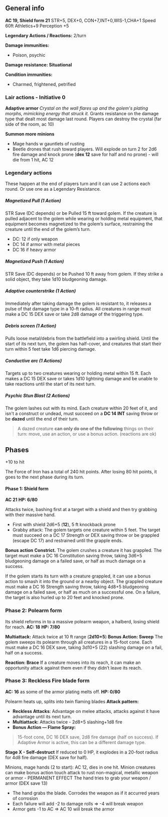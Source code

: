 
## General info

**AC 19, Shield form 21**
STR+5, DEX+0, CON+7,INT+0,WIS-1,CHA+1
Speed 60ft
Athletics+9 Perception +5

**Legendary Actions / Reactions:** 2/turn

**Damage immunities:**
- Poison, psychic

**Damage resistance: Situational**

**Condition immunities:**
- Charmed, frightened, petrified 

### Lair actions - Initiative 0

**Adaptive armor**
*Crystal on the wall flares up and the golem's plating morphs, mimicking energy that struck it.* Grants resistance on the damage type that dealt most damage last round. Players can destroy the crystal (far side of the room, ac 10)

**Summon more minions**
- Mage hands w gauntlets of rusting
- Beetle drones that rush toward players. Will explode on turn 2 for 2d6 fire damage and knock prone (**dex 12** save for half and no prone)  - will die from 1 hit, AC 12


### Legendary actions
These happen at the end of players turn and it can use 2 actions each round. Or use one as a Legendary Resistance.

##### Magnetized Pull (1 Action)
STR Save (DC depends) or be Pulled 15 ft toward golem. If the creature is pulled adjacent to the golem while wearing or holding metal equipment, that equipment becomes magnetized to the golem’s surface, restraining the creature until the end of the golem’s turn.
- DC: 12 if only weapon
- DC 14 if armor with metal pieces
- DC 16 if heavy armor

##### Magnetized Push (1 Action)
STR Save (DC depends) or be Pushed 10 ft away from golem. If they strike a solid object, they take 1d10 bludgeoning damage.

##### Adaptive counterstrike (1 Action)
Immediately after taking damage the golem is resistant to, it releases a pulse of that damage type in a 10-ft radius. All creatures in range must make a DC 15 DEX save or take 2d8 damage of the triggering type.

##### Debris screen (1 Action)
Pulls loose metal/debris from the battlefield into a swirling shield. Until the start of its next turn, the golem has half-cover, and creatures that start their turn within 5 feet take 1d6 piercing damage.

##### Conductive arc (1 Actions)
Targets up to two creatures wearing or holding metal within 15 ft. Each makes a DC 15 DEX save or takes 1d10 lightning damage and be unable to take reactions until the start of its next turn.

##### Psychic Stun Blast (2 Actions)
The golem lashes out with its mind. Each creature within 20 feet of it, and isn't a construct or undead, must succeed on a **DC 14 INT** saving throw or be **dazed** until the end of their turn.
> A dazed creature **can only do one of the following** things on their turn: move, use an action, or use a bonus action. (reactions are ok)


## Phases

+10 to hit

The Force of Iron has a total of 240 hit points. After losing 80 hit points, it goes to the next phase during its turn.

#### Phase 1: Shield form
**AC 21**
**HP: 6/80**

Attacks twice, bashing first at a target with a shield and then try grabbing with their massive hand.
- First with shield 2d6+5 (**12**), 5 ft knockback prone
- Grabby attack: The golem targets one creature within 5 feet. The target must succeed on a DC 17 Strength or DEX saving throw or be grappled (escape DC 17) and restrained until the grapple ends.


**Bonus action**
**Constrict.** The golem crushes a creature it has grappled. The target must make a DC 16 Constitution saving throw, taking 3d6+5 bludgeoning damage on a failed save, or half as much damage on a success.

If the golem starts its turn with a creature grappled, it can use a bonus action to smash it into the ground or a nearby object. The grappled creature must make a DC 16 Strength saving throw, taking 4d8+5 bludgeoning damage on a failed save, or half as much on a successful one. On a failure, the target is also hurled up to 20 feet and knocked prone. 



### Phase 2: Polearm form
Its shield reforms in to a massive polearm weapon, a halberd, losing shield for reach.
**AC: 18**
**HP: 7/80**


**Multiattack:** Attack twice at 10 ft range (**2d10+5**)
**Bonus Action: Sweep**
The golem sweeps its polearm through all creatures in a 15-foot cone. Each must make a DC 16 DEX save, taking 3d10+5 (22) slashing damage on a fail, half on a success.

**Reaction: Brace**
If a creature moves into its reach, it can make an opportunity attack against them even if they didn’t leave its reach.


### Phase 3: Reckless Fire blade form

**AC: 16** as some of the armor plating melts off.
**HP: 0/80**


Polearm heats up, splits into twin flaming blades
**Attack pattern:**
- **Reckless Attacks**: Advantage on melee attacks, attacks against it have advantage until its next turn.
- **Multiattack:** Attacks twice - 2d8+5 slashing+1d8 fire
- **Bonus Action — Flame Spray:**
> 15-foot cone, DC 16 DEX save, 2d8 fire damage (half on success). If Adaptive Armor is active, this can be a different damage type.


**Stage X - Self-destruct**
If reduced to 0 HP, it explodes in a 20-foot radius for 4d8 fire damage (DEX save for half).


Minions, mage hands (2 to start):
AC 12, dies in one hit. Minion creatures can make bonus action touch attack to rust non-magical, metallic weapon or armor - PERMANENT EFFECT 
The hand tries to grab your weapon / armor (DEX save 13)
- The hand grabs the blade. Corrodes the weapon as if it accurred years of corrosion
- Each failure will add -2 to damage rolls => -4 will break weapon
- Armor gets -1 to AC => AC 10 will break the armor


  





